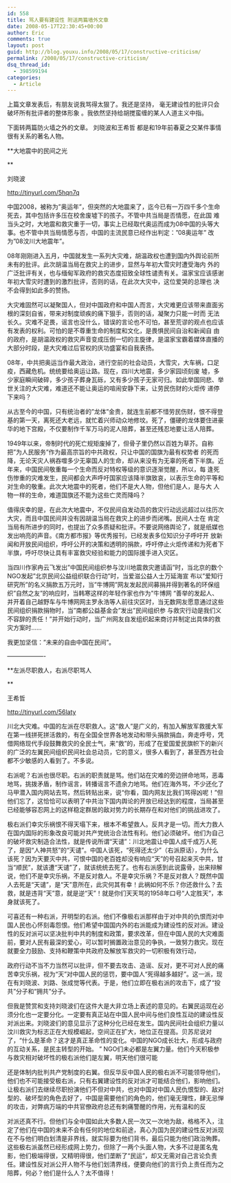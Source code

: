 ```yaml
---
id: 558
title: 骂人要有建设性 附送两篇墙外文章
date: 2008-05-17T22:30:45+00:00
author: Eric
comments: true
layout: post
guid: http://blog.youxu.info/2008/05/17/constructive-criticism/
permalink: /2008/05/17/constructive-criticism/
dsq_thread_id:
  - 398599194
categories:
  - Article
---
```

上篇文章发表后，有朋友说我骂得太狠了。我还是坚持， 毫无建设性的批评只会破坏所有批评者的整体形象 。我依然坚持给胡搅蛮缠的某人人道主义中指。

下面转两篇防火墙之外的文章。 刘晓波和王希哲 都是和19年前春夏之交某件事情很有关系的著名人物。

**大地震中的民间之光
  
** 
  
刘晓波

http://tinyurl.com/5hqn7q

中国2008，被称为&#8221;奥运年&#8221;，但突然的大地震来了，迄今已有一万四千多个生命死去，其中包括许多压在校舍废墟下的孩子。不管中共当局是否情愿，在此国 难当头之时，大地震和救灾重于一切，事实上已经取代奥运而成为08中国的头等大事。也不管中共当局情愿与否，中国的主流民意已经作出判定：&#8221;08奥运年&#8221; 改为&#8221;08汶川大地震年&#8221;。

08年刚刚进入五月，中国就发生一系列大灾难，胡温政权也遭到国内外舆论前所未有的批评。此次胡温当局在救灾上的进步，显然与年初大雪灾时遭受海内 外的广泛批评有关，也与缅甸军政府的救灾态度招致全球性谴责有关。温家宝应该感谢年初大雪灾时遭到的激烈批评，否则的话，在此次大灾中，这位爱哭的总理也 决不会得到如此多的赞扬。

大灾难固然可以凝聚国人，但对中国政府和中国人而言，大灾难更应该带来直面劣根的深刻自省，带来对制度顽疾的痛下狠手，否则的话，凝聚力只能一时而 无法长久。灾难不足畏，谣言也没什么，错误的言论也不可怕，甚至荒谬的观点也应该有发表的权利。可怕的是不尊重生命的制度和文化，是畏惧民间自治和新闻自 由的政府，是胡温政权的救灾声音变成压倒一切的主旋律，是温家宝霸着媒体直播的大部分时段，是大灾难过后官权的庆功盛宴和自我表扬。

08年，中共把奥运当作最大政治，进行空前的社会动员，大雪灾，大车祸，口足疫，西藏危机。统统要给奥运让路。现在，四川大地震，多少家园顷刻废 墟，多少家庭瞬间破碎，多少孩子葬身瓦砾，又有多少孩子无家可归。如此举国同悲、举世关注的大灾难，难道还不能让奥运的喧闹安静下来，让劳民伤财的火炬传 递停下来吗？

从古至今的中国，只有统治者的&#8221;龙体&#8221;金贵，就连生前都不惜劳民伤财，恨不得登基的第一天，离死还大老远，就忙着兴师动众地修坟。死了，僵硬的龙体要住进豪华的地下宫殿，不仅要制作千军万马的泥人陪葬，甚至还残忍地要让活人陪葬。

1949年以来，帝制时代的死亡规矩废掉了，但骨子里仍然以百姓为草芥。自称把&#8221;为人民服务&#8221;作为最高宗旨的中共政权，只让中国的国旗为最有权势者 的死而降，无论天灾人祸吞噬多少无辜国人的生命，却从来没有为无辜的死者下半旗。近年来，中国民间敬重每一个生命而反对特权等级的意识逐渐觉醒，所以，每 逢死伤惨重的灾难发生，民间都会大声呼吁国家应该降半旗致哀，以表示生命的平等和对生命的敬重。此次大地震中的死者，他们不是大人物，但他们是人，是与大 人物一样的生命，难道国旗还不能为这些亡灵而降吗？

值得庆幸的是，在此次大地震中，不仅民间自发动员的救灾行动远远超过以往历次大灾，而且中国民间并没有因胡温当局在救灾上的进步而闭嘴。民间人士在 肯定当局有所进步的同时，也提出了众多质疑和批评。不要说网络舆论了，就是纸媒也发出响亮的声音。《南方都市报》等优秀报刊，已经发表多位知识分子呼吁开 放新闻和开放民间组织，呼吁公开的决策和透明的捐款，呼吁停止火炬传递和为死者下半旗，呼吁尽快让具有丰富救灾经验和能力的国际援手进入灾区。

当四川作家冉云飞发出&#8221;中国民间组织参与汶川地震救灾邀请函&#8221;时，当北京的数个NGO发起&#8221;北京民间公益组织联合行动&#8221;时，当爱滋公益人士万延海宣 布以&#8221;爱知行研究所&#8221;的名义捐款五万元时，当&#8221;牛博网&#8221;网友发起民间募捐并得到著名的环保组织&#8221;自然之友&#8221;的响应时，当韩寒这样的年轻作家也作为&#8221;牛博网 &#8220;善举的发起人、并开着自己越野车与牛博网网主罗永浩等人前往灾区时，当无数网友愿意通过这些民间组织捐款捐物时，当&#8221;南都公益基金会&#8221;发出&#8221;民间组织参 与救灾行动是我们义不容辞的责任！&#8221;并开始行动时，当广州网友自发组织起来商讨并制定出具体的救灾方案时……

我更加坚信：&#8221;未来的自由中国在民间&#8221;。

&#8212;&#8212;&#8212;&#8212;&#8212;&#8212;-
  
**左派尽职救人，右派尽职骂人
  
** 
  
王希哲

http://tinyurl.com/56laty
  
川北大灾难。中国的左派在尽职救人。这“救人”是广义的，有加入解放军救援大军在第一线拼死拼活救的，有在全国全世界各地发动和带头捐款捐血，奔走呼号，凭借网络现代手段鼓舞救灾的全民士气，来“救”的，形成了在爱国爱民旗帜下的新兴的广泛的左翼民间组织民间社会总动员，它的意义，很多人看到了，甚至西方社会都不少敏感的人看到了。不多说。

右派呢？右派也很尽职。右派的职责就是骂。他们站在灾难的旁边拼命地骂，恶毒地骂，挑拨矛盾，制作谣言，转播谣言不遗余力地骂。他们在海外骂，不少还化了马甲潜入国内网站去骂，然后转贴出来，说“你看，国内网友比我们骂得凶呢！”但他们忘了，这恰恰可以表明了中共治下国内舆论的开放已经达到的程度，当局甚至已经能够容忍网上的这样稳定群居的敌对势力的长期存在和对他们的挑战进攻了。

极右派们幸灾乐祸恨不得天塌下来，根本不希望救人。反共才是一切。而大力救人在国内国际的形象改良可能对共产党统治合法性有利。他们必须破坏。他们为自己的破坏救灾制造合法性，就是传说所谓“天谴”：川北地震让中国人成千成万人死了，是因“人神共怒”的“天谴”。中国人该死，“死得还太少”（右派原话），为什么该死？因为天要灭中共，可恨中国的老百姓却没有响应“天”的号召起来灭中共，甘当“顺民”，就该遭“天谴”了，就该统统去死了。也有右派感到此说露骨，出来辩解说，他们不是幸灾乐祸，不是反对救人。不是幸灾乐祸？不是反对救人？既然中国人去死是“天谴”，是“天”意所在，此灾何其有幸！此祸如何不乐？你还救什么？去救，就是违背“天”意，就是逆“天”！就是你们天天骂的1958年口号“人定胜天”，本身就该死了。

可喜还有一种右派，开明型的右派。他们不像极右派那样由于对中共的仇恨而对中国人民也心怀刻毒怨恨。他们希望中国国内外的右派能成为建设性的反对派。建设性的反对派可以坚决批判中共的制度和政策，要求改革，但在中国人民的大灾难面前，要对人民有最深的爱心，可以暂时搁置政治意见的争执，一致努力救灾。现在就要全力鼓励、支持和鞭策中共政府及解放军救灾的一切积极有效行动，
  
政府行动不当不力当然可以批评，但不要去攻击、造谣、反对，更不可对人民的痛苦幸灾乐祸，视为“天”对中国人民的惩罚，要中国人“死得越多越好”。这一派，现在有刘晓波、刘路、张成觉等代表。于是，他们立即在极右派的攻击下，成了“投共”分子和“拥共”分子。

但我是赞赏和支持刘晓波们在这件大是大非立场上表述的意见的。右翼民运现在必须分化也一定要分化。一定要有真正站在中国人民中间与他们良性互动的建设性反对派出来。刘晓波们的意见显示了这种分化已经在发生。国内民间社会组织力量以汶川救灾为标志正在大规模崛起，空间正在扩大，地位正在提高。贝苏尼说对了，“什么是革命？这才是真正革命性的变化。中国的NGO成长壮大，形成与政府的互动关系，是民主转型的开始。 ” NGO们未必都是左翼力量。他们今天积极参与救灾相对破坏性的极右派他们是左翼，明天他们很可能
  
还是体制内批判共产党制度的右翼。但反华反中国人民的极右派不可能领导他们，他们也不可能接受极右派，只有右翼建设性的反对派才可能结合他们，影响他们。让极右派们去继续尽职扮演他们不但对中共，也对中国对中国人民仇恨型的、敌对型的、破坏型的角色去好了，中国是需要他们的角色的，他们毫无理性，肆无忌惮的攻击，对弊病万端的中共官僚政府总还有刺痛警醒的作用，光有温和的反
  
对派还真不行。但他们与全中国如此大多数人民一次又一次地为敌，格格不入，注定了他们在中国的未来不会有任何的地位和前途，真心为国为民的建设性反对派现在不与他们明白划清是非界线，就实际要为他们背书，最后只能为他们政治殉葬。这些极右派虽然已经形成网上势力，但除了一两个头面人物，大多不过是匿名鬼影，他们极端得很，又精明得很，他们垄断了“民运”，却又无需对自己言论负责任。建设性反对派公开人物不与他们划清界线，便要向他们的言行负上责任而为之陪葬，何必？他们是什么人？太不值得！